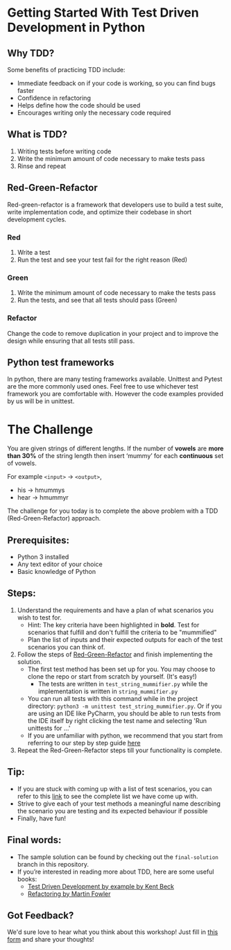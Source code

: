 # Getting Started With Test Driven Development in Python

## Why TDD?
Some benefits of practicing TDD include:
- Immediate feedback on if your code is working, so you can find bugs faster
- Confidence in refactoring
- Helps define how the code should be used
- Encourages writing only the necessary code required

## What is TDD?
1. Writing tests before writing code
2. Write the minimum amount of code necessary to make tests pass
3. Rinse and repeat

## Red-Green-Refactor
Red-green-refactor is a framework that developers use to build a test suite, write implementation code, and optimize their codebase in short development cycles.

### Red
1. Write a test
2. Run the test and see your test fail for the right reason (Red)
   
### Green
1. Write the minimum amount of code necessary to make the tests pass
2. Run the tests, and see that all tests should pass (Green)

### Refactor
Change the code to remove duplication in your project and to improve the design while ensuring that all tests still pass.

## Python test frameworks
In python, there are many testing frameworks available. Unittest and Pytest are the more commonly used ones. Feel free to use whichever test framework you are comfortable with. However the code examples provided by us will be in unittest.

# The Challenge

You are given strings of different lengths. If the number of **vowels** are **more than 30%** of the string length then insert ‘mummy’ for each **continuous** set of vowels.

For example `<input>` -> `<output>`,
- his -> hmummys
- hear -> hmummyr

The challenge for you today is to complete the above problem with a TDD (Red-Green-Refactor) approach. 

## Prerequisites:
- Python 3 installed
- Any text editor of your choice
- Basic knowledge of Python

## Steps:
1. Understand the requirements and have a plan of what scenarios you wish to test for.
   - Hint: The key criteria have been highlighted in **bold**. Test for scenarios that fulfill and don't fulfill the criteria to be "mummified"
   - Plan the list of inputs and their expected outputs for each of the test scenarios you can think of.
2. Follow the steps of [Red-Green-Refactor](#red-green-refactor) and finish implementing the solution.
   - The first test method has been set up for you. You may choose to clone the repo or start from scratch by yourself. (It's easy!)
     - The tests are written in `test_string_mummifier.py` while the implementation is written in `string_mummifier.py`
   - You can run all tests with this command while in the project directory: `python3 -m unittest test_string_mummifier.py`. Or if you are using an IDE like PyCharm, you should be able to run tests from the IDE itself by right clicking the test name and selecting 'Run unittests for ...'
   - If you are unfamiliar with python, we recommend that you start from referring to our step by step guide [here](more-guides/step-by-step-guide.md)
4. Repeat the Red-Green-Refactor steps till your functionality is complete.

## Tip:
- If you are stuck with coming up with a list of test scenarios, you can refer to this [link](more-guides/test-scenarios.md) to see the complete list we have come up with.
- Strive to give each of your test methods a meaningful name describing the scenario you are testing and its expected behaviour if possible
- Finally, have fun!

## Final words:
- The sample solution can be found by checking out the `final-solution` branch in this repository.
- If you’re interested in reading more about TDD, here are some useful books:
   - [Test Driven Development by example by Kent Beck](https://www.amazon.com/Test-Driven-Development-Kent-Beck/dp/0321146530)
   - [Refactoring by Martin Fowler](https://www.amazon.com/Refactoring-Improving-Design-Existing-Code/dp/0201485672)

## Got Feedback?
We'd sure love to hear what you think about this workshop! Just fill in [this form](https://goo.gl/forms/huDZd1VlFSICOZIa2) and share your thoughts!